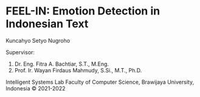 # FEEL-IN: Emotion Detection in Indonesian Text

Kuncahyo Setyo Nugroho

Supervisor:
1. Dr. Eng. Fitra A. Bachtiar, S.T., M.Eng.
2. Prof. Ir. Wayan Firdaus Mahmudy, S.Si., M.T., Ph.D.

Intelligent Systems Lab
Faculty of Computer Science, Brawijaya University, Indonesia &copy; 2021-2022

